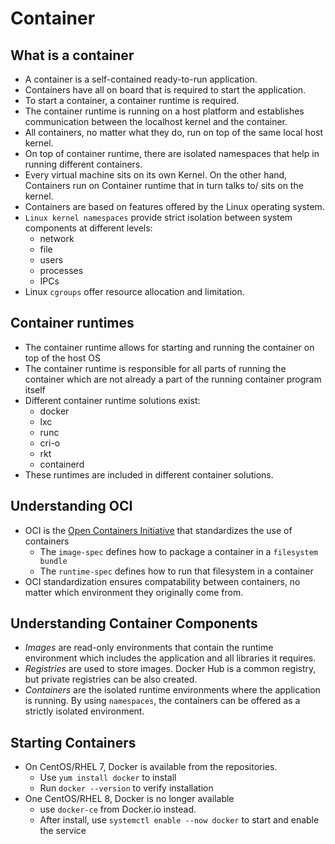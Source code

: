# Container

## What is a container

- A container is a self-contained ready-to-run application. 
- Containers have all on board that is required to start the application. 
- To start a container, a container runtime is required. 
- The container runtime is running on a host platform and establishes communication between the localhost kernel and the container. 
- All containers, no matter what they do, run on top of the same local host kernel. 
- On top of container runtime, there are isolated namespaces that help in running different containers. 
- Every virtual machine sits on its own Kernel. On the other hand, Containers run on Container runtime that in turn talks to/ sits on the kernel. 
- Containers are based on features offered by the Linux operating system. 
- `Linux kernel namespaces` provide strict isolation between system components at different levels:
  - network
  - file
  - users
  - processes
  - IPCs
- Linux `cgroups` offer resource allocation and limitation. 

## Container runtimes

- The container runtime allows for starting and running the container on top of the host OS
- The container runtime is responsible for all parts of running the container which are not already a part of the running container program itself
- Different container runtime solutions exist:
  - docker
  - lxc
  - runc
  - cri-o
  - rkt
  - containerd
- These runtimes are included in different container solutions. 

## Understanding OCI

- OCI is the [Open Containers Initiative](https://opencontainers.org) that standardizes the use of containers
  - The `image-spec` defines how to package a container in a `filesystem bundle`
  - The `runtime-spec` defines how to run that filesystem in a container
- OCI standardization ensures compatability between containers, no matter which environment they originally come from. 

## Understanding Container Components

- *Images* are read-only environments that contain the runtime environment which includes the application and all libraries it requires. 
- *Registries* are used to store images. Docker Hub is a common registry, but private registries can be also created. 
- *Containers* are the isolated runtime environments where the application is running. By using `namespaces`, the containers can be offered as a strictly isolated environment. 

## Starting Containers

- On CentOS/RHEL 7, Docker is available from the repositories. 
  - Use `yum install docker` to install
  - Run `docker --version` to verify installation
- One CentOS/RHEL 8, Docker is no longer available
  - use `docker-ce` from Docker.io instead. 
  - After install, use `systemctl enable --now docker` to start and enable the service


